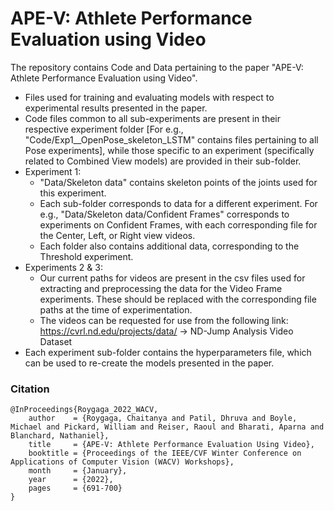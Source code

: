 # APE-V: Athlete Performance Evaluation using Video

The repository contains Code and Data pertaining to the paper "APE-V: Athlete Performance Evaluation using Video". 

- Files used for training and evaluating models with respect to experimental results presented in the paper.
- Code files common to all sub-experiments are present in their respective experiment folder [For e.g., "Code/Exp1__OpenPose_skeleton_LSTM" contains files pertaining to all Pose experiments], while those specific to an experiment (specifically related to Combined View models) are provided in their sub-folder.
- Experiment 1:
  - "Data/Skeleton data" contains skeleton points of the joints used for this experiment.
  - Each sub-folder corresponds to data for a different experiment. For e.g., "Data/Skeleton data/Confident Frames" corresponds to experiments on Confident Frames, with each corresponding file for the Center, Left, or Right view videos.
  - Each folder also contains additional data, corresponding to the Threshold experiment.
- Experiments 2 & 3:
  - Our current paths for videos are present in the csv files used for extracting and preprocessing the data for the Video Frame experiments. These should be replaced with the corresponding file paths at the time of experimentation.
  - The videos can be requested for use from the following link: https://cvrl.nd.edu/projects/data/ -> ND-Jump Analysis Video Dataset
- Each experiment sub-folder contains the hyperparameters file, which can be used to re-create the models presented in the paper. 

### Citation

```
@InProceedings{Roygaga_2022_WACV,
    author    = {Roygaga, Chaitanya and Patil, Dhruva and Boyle, Michael and Pickard, William and Reiser, Raoul and Bharati, Aparna and Blanchard, Nathaniel},
    title     = {APE-V: Athlete Performance Evaluation Using Video},
    booktitle = {Proceedings of the IEEE/CVF Winter Conference on Applications of Computer Vision (WACV) Workshops},
    month     = {January},
    year      = {2022},
    pages     = {691-700}
}
```
